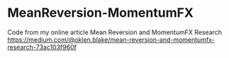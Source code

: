# MeanReversion-MomentumFX

Code from my online article Mean Reversion and MomentumFX Research
https://medium.com/@oklen.blake/mean-reversion-and-momentumfx-research-73ac103f960f
